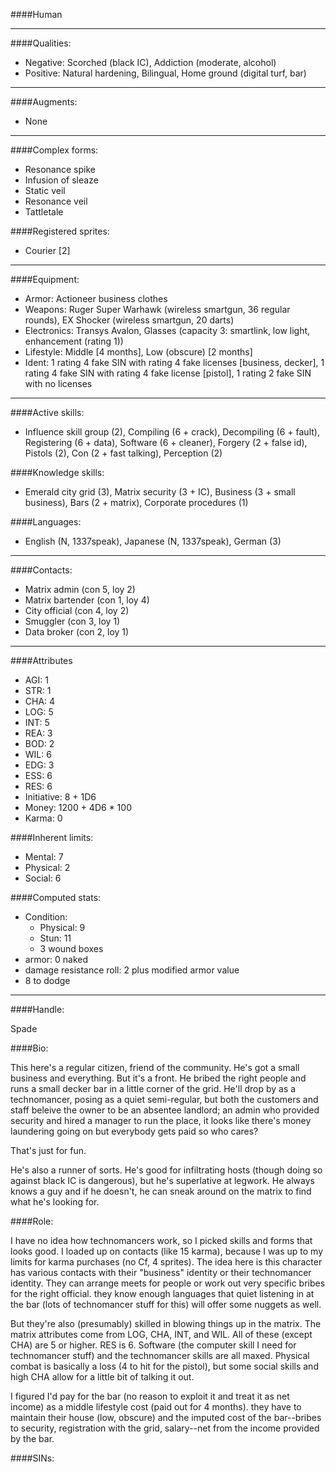 ####Human
____
####Qualities:

- Negative: Scorched (black IC), Addiction (moderate, alcohol)
- Positive: Natural hardening, Bilingual, Home ground (digital turf, bar)

____
####Augments:

- None

____
####Complex forms:

- Resonance spike
- Infusion of sleaze
- Static veil
- Resonance veil
- Tattletale

####Registered sprites:

- Courier [2]

____
####Equipment:

- Armor: Actioneer business clothes
- Weapons: Ruger Super Warhawk (wireless smartgun, 36 regular rounds), EX Shocker (wireless smartgun, 20 darts)
- Electronics: Transys Avalon, Glasses (capacity 3: smartlink, low light, enhancement (rating 1))
- Lifestyle: Middle [4 months], Low (obscure) [2 months]
- Ident: 1 rating 4 fake SIN with rating 4 fake licenses [business, decker], 1 rating 4 fake SIN with rating 4 fake license [pistol], 1 rating 2 fake SIN with no licenses

____
####Active skills:

- Influence skill group (2), Compiling (6 + crack), Decompiling (6 + fault), Registering (6 + data), Software (6 + cleaner), Forgery (2 + false id), Pistols (2), Con (2 + fast talking), Perception (2)

####Knowledge skills:

- Emerald city grid (3), Matrix security (3 + IC), Business (3 + small business), Bars (2 + matrix), Corporate procedures (1)

####Languages:

- English (N, 1337speak), Japanese (N, 1337speak), German (3)

____
####Contacts:

- Matrix admin (con 5, loy 2)
- Matrix bartender (con 1, loy 4)
- City official (con 4, loy 2)
- Smuggler (con 3, loy 1)
- Data broker (con 2, loy 1)

____
####Attributes

- AGI: 1
- STR: 1
- CHA: 4
- LOG: 5
- INT: 5
- REA: 3
- BOD: 2
- WIL: 6
- EDG: 3
- ESS: 6
- RES: 6
- Initiative: 8 + 1D6
- Money: 1200 + 4D6 * 100
- Karma: 0

####Inherent limits:

- Mental: 7
- Physical: 2
- Social: 6

####Computed stats:

- Condition:
	- Physical: 9
	- Stun: 11
	- 3 wound boxes
- armor: 0 naked
- damage resistance roll: 2 plus modified armor value
- 8 to dodge

____
####Handle:

Spade

####Bio:

This here's a regular citizen, friend of the community. He's got a small business and everything. But it's a front. He bribed the right people and runs a small decker bar in a little corner of the grid. He'll drop by as a technomancer, posing as a quiet semi-regular, but both the customers and staff beleive the owner to be an absentee landlord; an admin who provided security and hired a manager to run the place, it looks like there's money laundering going on but everybody gets paid so who cares?

That's just for fun. 

He's also a runner of sorts. He's good for infiltrating hosts (though doing so against black IC is dangerous), but he's superlative at legwork. He always knows a guy and if he doesn't, he can sneak around on the matrix to find what he's looking for.

####Role:

I have no idea how technomancers work, so I picked skills and forms that looks good. I loaded up on contacts (like 15 karma), because I was up to my limits for karma purchases (no Cf, 4 sprites). The idea here is this character has various contacts with their "business" identity or their technomancer identity. They can arrange meets for people or work out very specific bribes for the right official. they know enough languages that quiet listening in at the bar (lots of technomancer stuff for this) will offer some nuggets as well.

But they're also (presumably) skilled in blowing things up in the matrix. The matrix attributes come from LOG, CHA, INT, and WIL. All of these (except CHA) are 5 or higher. RES is 6. Software (the computer skill I need for technomancer stuff) and the technomancer skills are all maxed. Physical combat is basically a loss (4 to hit for the pistol), but some social skills and high CHA allow for a little bit of talking it out.

I figured I'd pay for the bar (no reason to exploit it and treat it as net income) as a middle lifestyle cost (paid out for 4 months). they have to maintain their house (low, obscure) and the imputed cost of the bar--bribes to security, registration with the grid, salary--net from the income provided by the bar. 

####SINs: